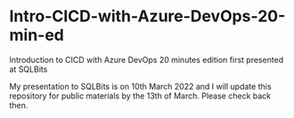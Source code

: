 # Intro-CICD-with-Azure-DevOps-20-min-ed
Introduction to CICD with Azure DevOps 20 minutes edition first presented at SQLBits

My presentation to SQLBits is on 10th March 2022 and I will update this repository for public materials by the 13th of March. Please check back then.
